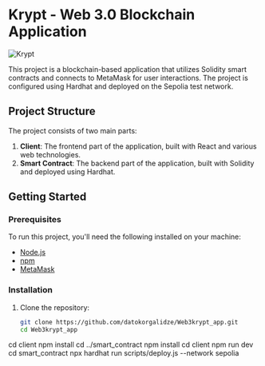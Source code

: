 # Krypt - Web 3.0 Blockchain Application

![Krypt](https://i.ibb.co/DVF4tNW/image.png)

This project is a blockchain-based application that utilizes Solidity smart contracts and connects to MetaMask for user interactions. The project is configured using Hardhat and deployed on the Sepolia test network.

## Project Structure

The project consists of two main parts:

1. **Client**: The frontend part of the application, built with React and various web technologies.
2. **Smart Contract**: The backend part of the application, built with Solidity and deployed using Hardhat.

## Getting Started

### Prerequisites

To run this project, you'll need the following installed on your machine:

- [Node.js](https://nodejs.org/)
- [npm](https://www.npmjs.com/)
- [MetaMask](https://metamask.io/)

### Installation

1. Clone the repository:
   ```sh
   git clone https://github.com/datokorgalidze/Web3krypt_app.git
   cd Web3krypt_app
cd client
npm install
cd ../smart_contract
npm install
cd client
npm run dev
cd smart_contract
npx hardhat run scripts/deploy.js --network sepolia

